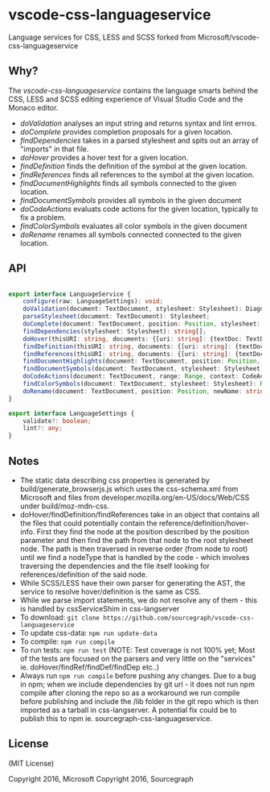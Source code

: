 # vscode-css-languageservice
Language services for CSS, LESS and SCSS forked from Microsoft/vscode-css-languageservice

Why?
----
The _vscode-css-languageservice_ contains the language smarts behind the CSS, LESS and SCSS editing experience of Visual Studio Code
and the Monaco editor.
 - *doValidation* analyses an input string and returns syntax and lint errros.
 - *doComplete* provides completion proposals for a given location.
 - *findDependencies* takes in a parsed stylesheet and spits out an array of "imports" in that file.
 - *doHover* provides a hover text for a given location.
 - *findDefinition* finds the definition of the symbol at the given location.
 - *findReferences* finds all references to the symbol at the given location.
 - *findDocumentHighlights* finds all symbols connected to the given location.
 - *findDocumentSymbols* provides all symbols in the given document
 - *doCodeActions* evaluats code actions for the given location, typically to fix a problem.
 - *findColorSymbols* evaluates all color symbols in the given document
 - *doRename* renames all symbols connected connected to the given location.

API
---

```typescript

export interface LanguageService {
	configure(raw: LanguageSettings): void;
	doValidation(document: TextDocument, stylesheet: Stylesheet): Diagnostic[];
	parseStylesheet(document: TextDocument): Stylesheet;
	doComplete(document: TextDocument, position: Position, stylesheet: Stylesheet): CompletionList;
	findDependencies(stylesheet: Stylesheet): string[];
	doHover(thisURI: string, documents: {[uri: string]: {textDoc: TextDocument, styleSheet: Stylesheet}}, position: Position): Hover;
	findDefinition(thisURI: string, documents: {[uri: string]: {textDoc: TextDocument, styleSheet: Stylesheet}}, position: Position): Location;
	findReferences(thisURI: string, documents: {[uri: string]: {textDoc: TextDocument, styleSheet: Stylesheet}}, position: Position): Location[];
	findDocumentHighlights(document: TextDocument, position: Position, stylesheet: Stylesheet): DocumentHighlight[];
	findDocumentSymbols(document: TextDocument, stylesheet: Stylesheet): SymbolInformation[];
	doCodeActions(document: TextDocument, range: Range, context: CodeActionContext, stylesheet: Stylesheet): Command[];
	findColorSymbols(document: TextDocument, stylesheet: Stylesheet): Range[];
	doRename(document: TextDocument, position: Position, newName: string, stylesheet: Stylesheet): WorkspaceEdit;
}

export interface LanguageSettings {
	validate?: boolean;
	lint?: any;
}

```

Notes
-----

- The static data describing css properties is generated by build/generate_browserjs.js which uses the css-schema.xml from Microsoft and files from developer.mozilla.org/en-US/docs/Web/CSS under build/moz-mdn-css.
- doHover/findDefinition/findReferences take in an object that contains all the files that could potentially contain the reference/definition/hover-info. First they find the node at the position described by the position parameter and then find the path from that node to the root stylesheet node. The path is then traversed in reverse order (from node to root) until we find a nodeType that is handled by the code - which involves traversing the dependencies and the file itself looking for references/definition of the said node.
- While SCSS/LESS have their own parser for generating the AST, the service to resolve hover/definition is the same as CSS.
- While we parse import statements, we do not resolve any of them - this is handled by cssServiceShim in css-langserver
- To download: `git clone https://github.com/sourcegraph/vscode-css-languageservice`
- To update css-data: `npm run update-data`
- To compile: `npm run compile`
- To run tests: `npm run test` (NOTE: Test coverage is not 100% yet; Most of the tests are focused on the parsers and very little on the "services" ie. doHover/findRef/findDef/findDep etc..)
- Always run `npm run compile` before pushing any changes. Due to a bug in npm; when we include dependencies by git url - it does not run npm compile after cloning the repo so as a workaround we run compile before publishing and include the /lib folder in the git repo which is then imported as a tarball in css-langserver. A potential fix could be to publish this to npm ie. sourcegraph-css-languageservice.

License
-------

(MIT License)

Copyright 2016, Microsoft
Copyright 2016, Sourcegraph
